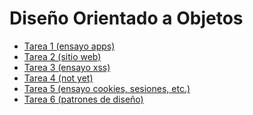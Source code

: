# Diseño Orientado a Objetos
<ul>
   <li>
    <a href="https://github.com/drdz/DOO/blob/master/Tareas/Semana1/Ensayo.pdf">Tarea 1 (ensayo apps)</a>
  </li>
   <li>
      <a href="https://github.com/drdz/DOO/tree/master/Tareas/Semana2/Sitio">Tarea 2 (sitio web)</a>
   </li>
   <li>
      <a href="https://github.com/drdz/DOO/blob/master/Tareas/Semana3/XSS.pdf">Tarea 3 (ensayo xss)</a>
   </li>
   <li>
    <a href="https://github.com/drdz/DOO/blob/master/Tareas/Semana4/4">Tarea 4 (not yet)</a>
  </li>
   <li>
    <a href="https://github.com/drdz/DOO/blob/master/Tareas/Semana5/5.pdf">Tarea 5 (ensayo cookies, sesiones, etc.)</a>
  </li>
   <li>
    <a href="https://github.com/drdz/DOO/blob/master/Tareas/Tarea6/DP.pdf">Tarea 6 (patrones de diseño)</a>
  </li>
</ul>
